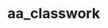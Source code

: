 # aa_classwork






























































































































































































































